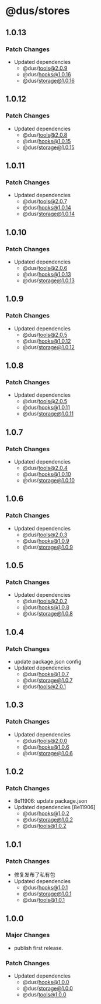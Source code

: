 # @dus/stores

## 1.0.13

### Patch Changes

- Updated dependencies
  - @dus/tools@2.0.9
  - @dus/hooks@1.0.16
  - @dus/storage@1.0.16

## 1.0.12

### Patch Changes

- Updated dependencies
  - @dus/tools@2.0.8
  - @dus/hooks@1.0.15
  - @dus/storage@1.0.15

## 1.0.11

### Patch Changes

- Updated dependencies
  - @dus/tools@2.0.7
  - @dus/hooks@1.0.14
  - @dus/storage@1.0.14

## 1.0.10

### Patch Changes

- Updated dependencies
  - @dus/tools@2.0.6
  - @dus/hooks@1.0.13
  - @dus/storage@1.0.13

## 1.0.9

### Patch Changes

- Updated dependencies
  - @dus/tools@2.0.5
  - @dus/hooks@1.0.12
  - @dus/storage@1.0.12

## 1.0.8

### Patch Changes

- Updated dependencies
  - @dus/tools@2.0.5
  - @dus/hooks@1.0.11
  - @dus/storage@1.0.11

## 1.0.7

### Patch Changes

- Updated dependencies
  - @dus/tools@2.0.4
  - @dus/hooks@1.0.10
  - @dus/storage@1.0.10

## 1.0.6

### Patch Changes

- Updated dependencies
  - @dus/tools@2.0.3
  - @dus/hooks@1.0.9
  - @dus/storage@1.0.9

## 1.0.5

### Patch Changes

- Updated dependencies
  - @dus/tools@2.0.2
  - @dus/hooks@1.0.8
  - @dus/storage@1.0.8

## 1.0.4

### Patch Changes

- update package.json config
- Updated dependencies
  - @dus/hooks@1.0.7
  - @dus/storage@1.0.7
  - @dus/tools@2.0.1

## 1.0.3

### Patch Changes

- Updated dependencies
  - @dus/tools@2.0.0
  - @dus/hooks@1.0.6
  - @dus/storage@1.0.6

## 1.0.2

### Patch Changes

- 8e11906: update package.json
- Updated dependencies [8e11906]
  - @dus/hooks@1.0.2
  - @dus/storage@1.0.2
  - @dus/tools@1.0.2

## 1.0.1

### Patch Changes

- 修复发布了私有包
- Updated dependencies
  - @dus/hooks@1.0.1
  - @dus/storage@1.0.1
  - @dus/tools@1.0.1

## 1.0.0

### Major Changes

- publish first release.

### Patch Changes

- Updated dependencies
  - @dus/hooks@1.0.0
  - @dus/storage@1.0.0
  - @dus/tools@1.0.0
